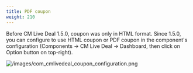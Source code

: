 ```yaml
---
title: PDF coupon
weight: 210
---
```

Before CM Live Deal 1.5.0, coupon was only in HTML format. Since 1.5.0, you can configure to use HTML coupon or PDF coupon in the component's configuration (Components -> CM Live Deal -> Dashboard, then click on Option button on top-right).

![/images/com_cmlivedeal_coupon_configuration.png](/images/com_cmlivedeal_coupon_configuration.png)